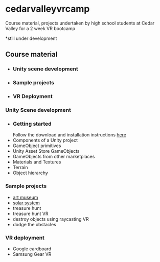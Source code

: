 # cedarvalleyvrcamp #
Course material, projects undertaken by high school students at Cedar Valley for a 2 week VR bootcamp

*still under development

## Course material ##
  * ### Unity scene development ###
  * ### Sample projects ###
  * ### VR Deployment  ###

### Unity Scene development ###
  * ### Getting started ###
     Follow the download and installation instructions [here](https://unity3d.com/get-unity/download)
  * Components of a Unity project
  * GameObject primitives
  * Unity Asset Store GameObjects
  * GameObjects from other marketplaces
  * Materials and Textures
  * Terrain
  * Object hierarchy
  
### Sample projects ###
  * [art museum](https://github.com/saayv1/art_museum)
  * [solar system](https://github.com/saayv1/solar_system)
  * treasure hunt
  * treasure hunt VR
  * destroy objects using raycasting VR
  * dodge the obstacles
  
### VR deployment ###
  * Google cardboard
  * Samsung Gear VR


